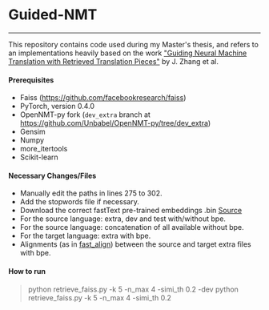 # Guided-NMT

---

This repository contains code used during my Master's thesis, and refers to an implementations heavily based on the work ["Guiding Neural Machine Translation with Retrieved Translation Pieces"](https://arxiv.org/abs/1804.02559) by J. Zhang et al.

#### Prerequisites

- Faiss (https://github.com/facebookresearch/faiss)
- PyTorch, version 0.4.0
- OpenNMT-py fork (`dev_extra` branch at https://github.com/Unbabel/OpenNMT-py/tree/dev_extra)
- Gensim
- Numpy
- more\_itertools
- Scikit-learn

#### Necessary Changes/Files

- Manually edit the paths in lines 275 to 302.
- Add the stopwords file if necessary.
- Download the correct fastText pre-trained embeddings .bin [Source](https://github.com/facebookresearch/fastText/blob/master/pretrained-vectors.md)
- For the source language: extra, dev and test with/without bpe.
- For the source language: concatenation of all available without bpe.
- For the target language: extra with bpe.
- Alignments (as in [fast\_align](https://github.com/clab/fast_align)) between the source and target extra files with bpe.

#### How to run

> python retrieve\_faiss.py -k 5 -n\_max 4 -simi\_th 0.2 -dev
> python retrieve\_faiss.py -k 5 -n\_max 4 -simi\_th 0.2
